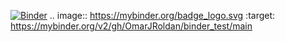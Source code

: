 [![Binder](https://mybinder.org/badge_logo.svg)](https://mybinder.org/v2/gh/OmarJRoldan/binder_test/main)
.. image:: https://mybinder.org/badge_logo.svg
 :target: https://mybinder.org/v2/gh/OmarJRoldan/binder_test/main
